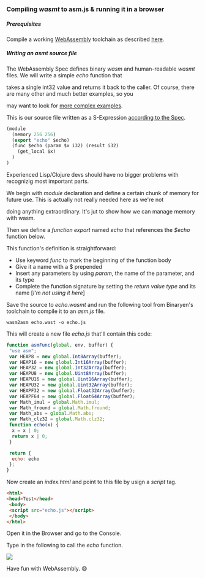 ### Compiling *wasmt* to asm.js & running it in a browser

##### Prerequisites

Compile a working <a href="http://webassembly.github.io/">WebAssembly</a> toolchain as described <a href="https://github.com/brakmic/brakmic/blob/master/webassembly/COMPILING_WIN32.md">here</a>.

##### Writing an *asmt* source file

The WebAssembly Spec defines binary *wasm* and human-readable *wasmt* files. We will write a simple *echo* function that

takes a single int32 value and returns it back to the caller. Of course, there are many other and much better examples, so you

may want to look for <a href="https://github.com/WebAssembly/spec/tree/master/ml-proto/test">more complex examples</a>.

This is our source file written as a S-Expression <a href="https://github.com/WebAssembly/design/blob/master/AstSemantics.md">according to the Spec</a>.

```lisp
(module
  (memory 256 256)
  (export "echo" $echo)
  (func $echo (param $x i32) (result i32)
    (get_local $x)
  )
)
```

Experienced Lisp/Clojure devs should have no bigger problems with recognizig most important parts.

We begin with *module* declaration and define a certain chunk of memory for future use. This is actually not really needed here as we're not

doing anything extraordinary. It's jut to show how we can manage memory with wasm.

Then we define a *function export* named *echo* that references the *$echo* function below.

This function's definition is straightforward:

- Use keyword *func* to mark the beginning of the function body
- Give it a name with a $ prepended
- Insert any parameters by using *param*, the name of the parameter, and its type
- Complete the function signature by setting the *return value type* and its name [*I'm not using it here*]

Save the source to *echo.wasmt* and run the following tool from Binaryen's toolchain to compile it to an *asm.js* file.

```shell
wasm2asm echo.wast -o echo.js
```

This will create a new file *echo.js* that'll contain this code:

```javascript
function asmFunc(global, env, buffer) {
 "use asm";
 var HEAP8 = new global.Int8Array(buffer);
 var HEAP16 = new global.Int16Array(buffer);
 var HEAP32 = new global.Int32Array(buffer);
 var HEAPU8 = new global.Uint8Array(buffer);
 var HEAPU16 = new global.Uint16Array(buffer);
 var HEAPU32 = new global.Uint32Array(buffer);
 var HEAPF32 = new global.Float32Array(buffer);
 var HEAPF64 = new global.Float64Array(buffer);
 var Math_imul = global.Math.imul;
 var Math_fround = global.Math.fround;
 var Math_abs = global.Math.abs;
 var Math_clz32 = global.Math.clz32;
 function echo(x) {
  x = x | 0;
  return x | 0;
 }

 return {
  echo: echo
 };
}
```

Now create an *index.html* and point to this file by usign a *script* tag.

```html
<html>
<head>Test</head>
 <body>
 <script src="echo.js"></script>
 </body>
</html>
```

Open it in the Browser and go to the Console.

Type in the following to call the *echo* function.

<img src="http://fs5.directupload.net/images/160316/yy67et7p.png"/>

Have fun with WebAssembly. :smile: